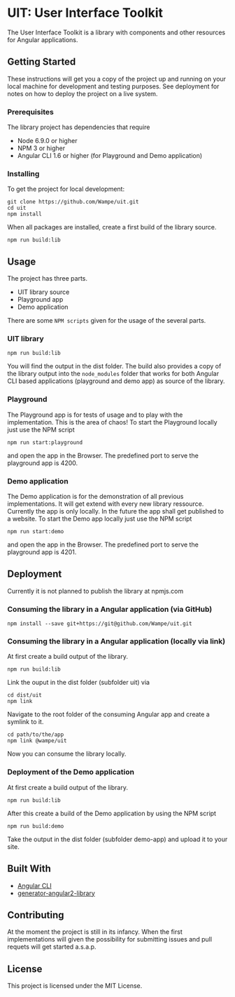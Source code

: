 # UIT: User Interface Toolkit
The User Interface Toolkit is a library with components and other resources for Angular applications. 

## Getting Started
These instructions will get you a copy of the project up and running on your local machine for development and testing purposes. See deployment for notes on how to deploy the project on a live system.

### Prerequisites
The library project has dependencies that require
* Node 6.9.0 or higher
* NPM 3 or higher
* Angular CLI 1.6 or higher (for Playground and Demo application)

### Installing
To get the project for local development:
```
git clone https://github.com/Wampe/uit.git
cd uit
npm install
```
When all packages are installed, create a first build of the library source.
```
npm run build:lib
```
## Usage
The project has three parts.
* UIT library source 
* Playground app
* Demo application

There are some `NPM scripts` given for the usage of the several parts.

### UIT library
```
npm run build:lib
```
You will find the output in the dist folder. The build also provides a copy of the library output into the `node_modules` folder that works for both Angular CLI based applications (playground and demo app) as source of the library. 

### Playground
The Playground app is for tests of usage and to play with the implementation. This is the area of chaos!
To start the Playground locally just use the NPM script
```
npm run start:playground
```
and open the app in the Browser. The predefined port to serve the playground app is 4200.

### Demo application
The Demo application is for the demonstration of all previous implementations. It will get extend with every new library ressource. Currently the app is only locally. In the future the app shall get published to a website.
To start the Demo app locally just use the NPM script
```
npm run start:demo
```
and open the app in the Browser. The predefined port to serve the playground app is 4201.

## Deployment
Currently it is not planned to publish the library at npmjs.com

### Consuming the library in a Angular application (via GitHub)
```
npm install --save git+https://git@github.com/Wampe/uit.git
```

### Consuming the library in a Angular application (locally via link)
At first create a build output of the library.
```
npm run build:lib
```
Link the ouput in the dist folder (subfolder uit) via 
```
cd dist/uit
npm link
```
Navigate to the root folder of the consuming Angular app and create a symlink to it.
```
cd path/to/the/app
npm link @wampe/uit
```
Now you can consume the library locally.

### Deployment of the Demo application
At first create a build output of the library.
```
npm run build:lib
```
After this create a build of the Demo application by using the NPM script 
```
npm run build:demo
```
Take the output in the dist folder (subfolder demo-app) and upload it to your site.

## Built With

* [Angular CLI](https://github.com/angular/angular-cli) 
* [generator-angular2-library](https://github.com/jvandemo/generator-angular2-library) 

## Contributing
At the moment the project is still in its infancy. When the first implementations will given the possibility for submitting issues and pull requets will get started a.s.a.p.

## License
This project is licensed under the MIT License.
